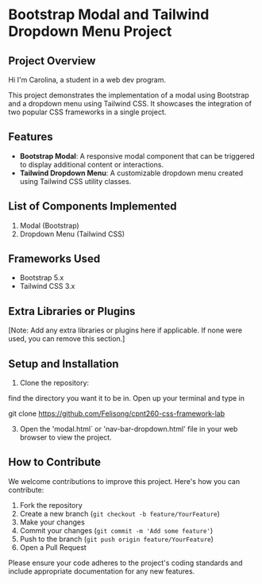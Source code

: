 # Bootstrap Modal and Tailwind Dropdown Menu Project

## Project Overview

Hi I'm Carolina, a student in a web dev program.

This project demonstrates the implementation of a modal using Bootstrap and a dropdown menu using Tailwind CSS. It showcases the integration of two popular CSS frameworks in a single project.

## Features

- **Bootstrap Modal**: A responsive modal component that can be triggered to display additional content or interactions.
- **Tailwind Dropdown Menu**: A customizable dropdown menu created using Tailwind CSS utility classes.

## List of Components Implemented

1. Modal (Bootstrap)
2. Dropdown Menu (Tailwind CSS)

## Frameworks Used

- Bootstrap 5.x
- Tailwind CSS 3.x

## Extra Libraries or Plugins

[Note: Add any extra libraries or plugins here if applicable. If none were used, you can remove this section.]

## Setup and Installation

1. Clone the repository:

find the directory you want it to be in. Open up your terminal and type in

git clone https://github.com/Felisong/cpnt260-css-framework-lab

3. Open the 'modal.html` or 'nav-bar-dropdown.html' file in your web browser to view the project.

## How to Contribute

We welcome contributions to improve this project. Here's how you can contribute:

1. Fork the repository
2. Create a new branch (`git checkout -b feature/YourFeature`)
3. Make your changes
4. Commit your changes (`git commit -m 'Add some feature'`)
5. Push to the branch (`git push origin feature/YourFeature`)
6. Open a Pull Request

Please ensure your code adheres to the project's coding standards and include appropriate documentation for any new features.
